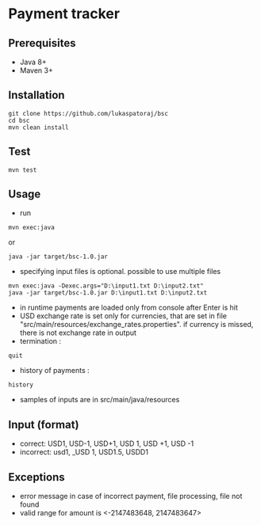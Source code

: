 Payment tracker
=================

Prerequisites
-----------
* Java 8+
* Maven 3+

Installation
-----------
```
git clone https://github.com/lukaspatoraj/bsc
cd bsc
mvn clean install
```

Test
-----------
```
mvn test
```

Usage
-----------
* run
```
mvn exec:java
```
or
```
java -jar target/bsc-1.0.jar
```
* specifying input files is optional. possible to use multiple files 
```
mvn exec:java -Dexec.args="D:\input1.txt D:\input2.txt"
java -jar target/bsc-1.0.jar D:\input1.txt D:\input2.txt
```
* in runtime payments are loaded only from console after Enter is hit
* USD exchange rate is set only for currencies, that are set in file "src/main/resources/exchange_rates.properties". if currency is missed, there is not exchange rate in output
* termination :
```
quit
```
* history of payments :
```
history
```
* samples of inputs are in src/main/java/resources

Input (format)
-----------
* correct: USD1, USD-1, USD+1, USD 1, USD  +1, USD  -1
* incorrect: usd1, _USD 1, USD1.5, USDD1

Exceptions
-----------
* error message in case of incorrect payment, file processing, file not found
* valid range for amount is <-2147483648, 2147483647>